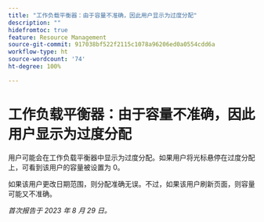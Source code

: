 ```yaml
---
title: "工作负载平衡器：由于容量不准确，因此用户显示为过度分配"
description: ""
hidefromtoc: true
feature: Resource Management
source-git-commit: 917038bf522f2115c1078a96206ed0a0554cdd6a
workflow-type: ht
source-wordcount: '74'
ht-degree: 100%

---
```



# 工作负载平衡器：由于容量不准确，因此用户显示为过度分配

用户可能会在工作负载平衡器中显示为过度分配。如果用户将光标悬停在过度分配上，可看到该用户的容量被设置为 0。

如果该用户更改日期范围，则分配准确无误。不过，如果该用户刷新页面，则容量可能又不准确。

_首次报告于 2023 年 8 月 29 日。_
